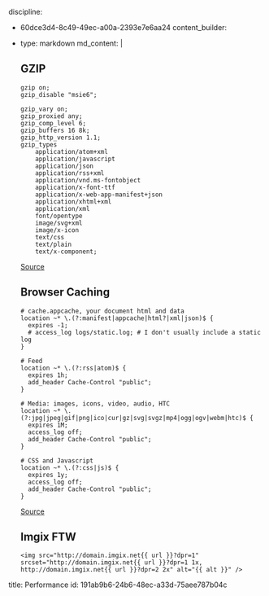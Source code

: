 discipline:
  - 60dce3d4-8c49-49ec-a00a-2393e7e6aa24
content_builder:
  - 
    type: markdown
    md_content: |
      ## GZIP
      
      ```
      gzip on;
      gzip_disable "msie6";
      
      gzip_vary on;
      gzip_proxied any;
      gzip_comp_level 6;
      gzip_buffers 16 8k;
      gzip_http_version 1.1;
      gzip_types
          application/atom+xml
          application/javascript
          application/json
          application/rss+xml
          application/vnd.ms-fontobject
          application/x-font-ttf
          application/x-web-app-manifest+json
          application/xhtml+xml
          application/xml
          font/opentype
          image/svg+xml
          image/x-icon
          text/css
          text/plain
          text/x-component;
      ```
      
      [Source](https://mattstauffer.co/blog/enabling-gzip-on-nginx-servers-including-laravel-forge)
      
      ## Browser Caching
      ```
      # cache.appcache, your document html and data
      location ~* \.(?:manifest|appcache|html?|xml|json)$ {
      	expires -1;
      	# access_log logs/static.log; # I don't usually include a static log
      }
      
      # Feed
      location ~* \.(?:rss|atom)$ {
      	expires 1h;
      	add_header Cache-Control "public";
      }
      
      # Media: images, icons, video, audio, HTC
      location ~* \.(?:jpg|jpeg|gif|png|ico|cur|gz|svg|svgz|mp4|ogg|ogv|webm|htc)$ {
      	expires 1M;
      	access_log off;
      	add_header Cache-Control "public";
      }
      
      # CSS and Javascript
      location ~* \.(?:css|js)$ {
      	expires 1y;
      	access_log off;
      	add_header Cache-Control "public";
      }
      ```
      
      [Source](https://serversforhackers.com/nginx-caching)
      
      
      ## Imgix FTW
      
      ```
      <img src="http://domain.imgix.net{{ url }}?dpr=1" srcset="http://domain.imgix.net{{ url }}?dpr=1 1x, http://domain.imgix.net{{ url }}?dpr=2 2x" alt="{{ alt }}" />
      ```
title: Performance
id: 191ab9b6-24b6-48ec-a33d-75aee787b04c
